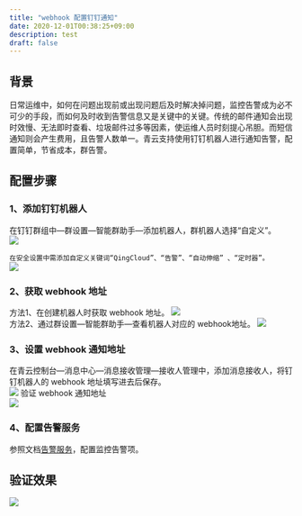 ```yaml
---
title: "webhook 配置钉钉通知"
date: 2020-12-01T00:38:25+09:00
description: test
draft: false
---
```



## 背景
日常运维中，如何在问题出现前或出现问题后及时解决掉问题，监控告警成为必不可少的手段，而如何及时收到告警信息又是关键中的关键。传统的邮件通知会出现时效慢、无法即时查看、垃圾邮件过多等因素，使运维人员时刻提心吊胆。而短信通知则会产生费用，且告警人数单一。青云支持使用钉钉机器人进行通知告警，配置简单，节省成本，群告警。

## 配置步骤
### 1、添加钉钉机器人
在钉钉群组中—群设置—智能群助手—添加机器人，群机器人选择“自定义”。  
![](../best-practices.assets/webhook_dtalk1.png)  

`在安全设置中需添加自定义关键词“QingCloud”、“告警”、“自动伸缩” 、“定时器”。`  
![](../best-practices.assets/webhook_dtalk2.png)

### 2、获取 webhook 地址
方法1、在创建机器人时获取 webhook 地址。
![](../best-practices.assets/webhook_dtalk3.png)  
方法2、通过群设置—智能群助手—查看机器人对应的 webhook地址。
![](../best-practices.assets/webhook_dtalk4.png)

### 3、设置 webhook 通知地址
在青云控制台—消息中心—消息接收管理—接收人管理中，添加消息接收人，将钉钉机器人的 webhook 地址填写进去后保存。  
![](../best-practices.assets/webhook_dtalk5.png)
验证 webhook 通知地址  
![](../best-practices.assets/webhook_dtalk6.png)

### 4、配置告警服务
参照文档[告警服务](/monitor_service/cloudsat/manual/alarm_service/)，配置监控告警项。

## 验证效果
![](../best-practices.assets/webhook_dtalk7.png)